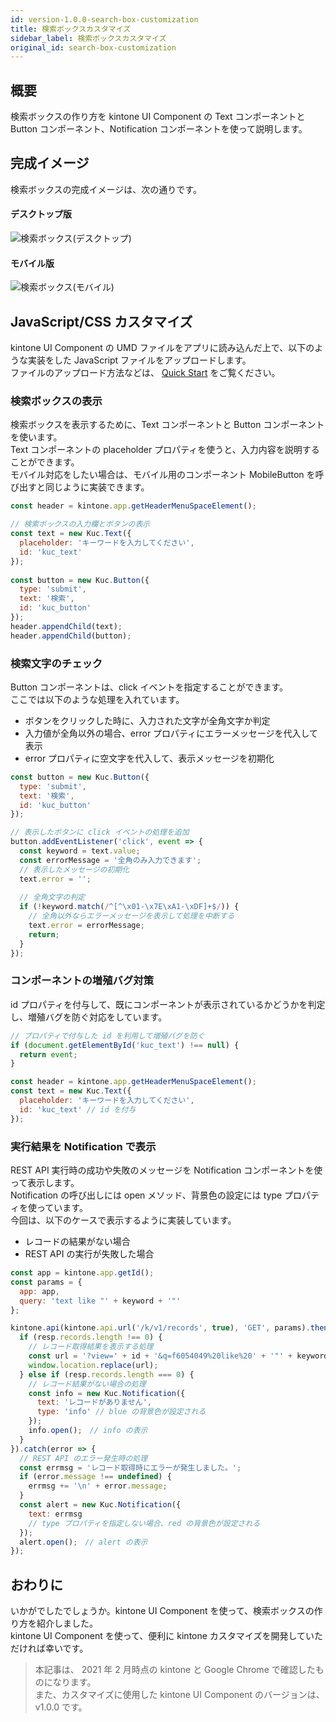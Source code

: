 ```yaml
---
id: version-1.0.0-search-box-customization
title: 検索ボックスカスタマイズ
sidebar_label: 検索ボックスカスタマイズ
original_id: search-box-customization
---
```


## 概要
検索ボックスの作り方を kintone UI Component の Text コンポーネントと Button コンポーネント、Notification コンポーネントを使って説明します。

## 完成イメージ
検索ボックスの完成イメージは、次の通りです。

#### デスクトップ版
![検索ボックス(デスクトップ)](assets/desktop_search_box.png) 

#### モバイル版
![検索ボックス(モバイル)](assets/mobile_search_box.png) 

## JavaScript/CSS カスタマイズ

kintone UI Component の UMD ファイルをアプリに読み込んだ上で、以下のような実装をした JavaScript ファイルをアップロードします。  
ファイルのアップロード方法などは、 [Quick Start](../getting-started/quick-start.md) をご覧ください。

### 検索ボックスの表示

検索ボックスを表示するために、Text コンポーネントと Button コンポーネントを使います。  
Text コンポーネントの placeholder プロパティを使うと、入力内容を説明することができます。  
モバイル対応をしたい場合は、モバイル用のコンポーネント MobileButton を呼び出すと同じように実装できます。  

```javascript
const header = kintone.app.getHeaderMenuSpaceElement();

// 検索ボックスの入力欄とボタンの表示
const text = new Kuc.Text({
  placeholder: 'キーワードを入力してください',
  id: 'kuc_text'
});
  
const button = new Kuc.Button({
  type: 'submit',
  text: '検索',
  id: 'kuc_button'
});
header.appendChild(text);
header.appendChild(button);    
```

### 検索文字のチェック

Button コンポーネントは、click イベントを指定することができます。  
ここでは以下のような処理を入れています。

- ボタンをクリックした時に、入力された文字が全角文字か判定
- 入力値が全角以外の場合、error プロパティにエラーメッセージを代入して表示
- error プロパティに空文字を代入して、表示メッセージを初期化

```javascript
const button = new Kuc.Button({
  type: 'submit',
  text: '検索',
  id: 'kuc_button'
});

// 表示したボタンに click イベントの処理を追加
button.addEventListener('click', event => {      
  const keyword = text.value;
  const errorMessage = '全角のみ入力できます';
  // 表示したメッセージの初期化
  text.error = ''; 
  
  // 全角文字の判定
  if (!keyword.match(/^[^\x01-\x7E\xA1-\xDF]+$/)) {
    // 全角以外ならエラーメッセージを表示して処理を中断する
    text.error = errorMessage;
    return;
  }
});
```

### コンポーネントの増殖バグ対策

id プロパティを付与して、既にコンポーネントが表示されているかどうかを判定し、増殖バグを防ぐ対応をしています。

```javascript
// プロパティで付与した id を利用して増殖バグを防ぐ
if (document.getElementById('kuc_text') !== null) {
  return event;
}

const header = kintone.app.getHeaderMenuSpaceElement();
const text = new Kuc.Text({
  placeholder: 'キーワードを入力してください',
  id: 'kuc_text' // id を付与
});
```

### 実行結果を Notification で表示

REST API 実行時の成功や失敗のメッセージを Notification コンポーネントを使って表示します。  
Notification の呼び出しには open メソッド、背景色の設定には type プロパティを使っています。  
今回は、以下のケースで表示するように実装しています。  

- レコードの結果がない場合
- REST API の実行が失敗した場合

```javascript
const app = kintone.app.getId();
const params = {
  app: app,
  query: 'text like "' + keyword + '"'
};

kintone.api(kintone.api.url('/k/v1/records', true), 'GET', params).then(resp => {
  if (resp.records.length !== 0) {
    // レコード取得結果を表示する処理
    const url = '?view=' + id + '&q=f6054049%20like%20' + '"' + keyword + '"';
    window.location.replace(url);
  } else if (resp.records.length === 0) {
    // レコード結果がない場合の処理
    const info = new Kuc.Notification({
      text: 'レコードがありません',
      type: 'info' // blue の背景色が設定される
    });
    info.open();　// info の表示
  }
}).catch(error => {
  // REST API のエラー発生時の処理
  const errmsg = 'レコード取得時にエラーが発生しました。';
  if (error.message !== undefined) {
    errmsg += '\n' + error.message;
  }
  const alert = new Kuc.Notification({
    text: errmsg
    // type プロパティを指定しない場合、red の背景色が設定される
  });
  alert.open();　// alert の表示
});
```

## おわりに

いかがでしたでしょうか。kintone UI Component を使って、検索ボックスの作り方を紹介しました。  
kintone UI Component を使って、便利に kintone カスタマイズを開発していただければ幸いです。

> 本記事は、 2021 年 2 月時点の kintone と Google Chrome で確認したものになります。  
> また、カスタマイズに使用した kintone UI Component のバージョンは、v1.0.0 です。
